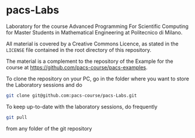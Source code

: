# pacs-Labs #
Laboratory for the course Advanced Programming For Scientific Computing for Master Students in Mathematical Engineering at Politecnico di Milano.

All material is covered by a Creative Commons Licence, as stated in the `LICENSE` file contained in the root directory of this repository.

The material is a complement to the repository of the Example for the course at  <https://github.com/pacs-course/pacs-examples>.

To clone the repository on your PC, go in the folder where you want to store the Laboratory sessions and do 
```bash
git clone git@github.com:pacs-course/pacs-Labs.git
```
To keep up-to-date with the laboratory sessions, do frequently
```bash
git pull 
```
from any folder of the git repository
